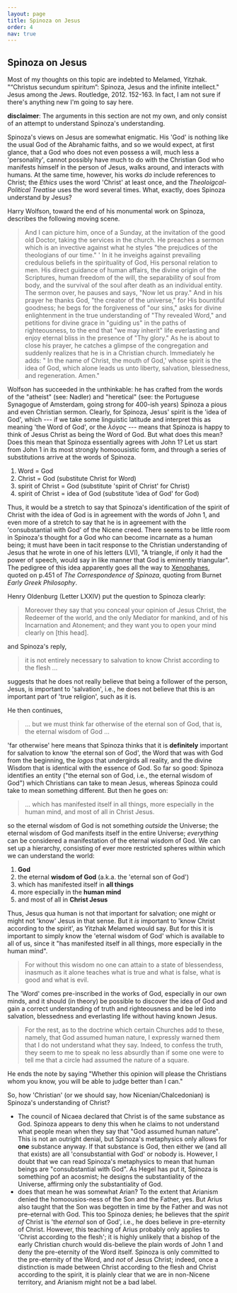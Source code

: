 ```yaml
---
layout: page
title: Spinoza on Jesus
order: 4
nav: true
---
```


## Spinoza on Jesus

Most of my thoughts on this topic are indebted to Melamed, Yitzhak. "“Christus secundum spiritum”: Spinoza, Jesus and the infinite intellect." Jesus among the Jews. Routledge, 2012. 152-163. In fact, I am not sure if there's anything new I'm going to say here. 

**disclaimer**: The arguments in this section are not my own, and only consist of an attempt to understand Spinoza's understanding. 

Spinoza's views on Jesus are somewhat enigmatic. His 'God' is nothing like the usual God of the Abrahamic faiths, and so we would expect, at first glance, that a God who does not even possess a will, much less a 'personality', cannot possibly have much to do with the Christian God who manifests himself in the person of Jesus, walks around, and interacts with humans. At the same time, however, his works _do_ include references to Christ; the _Ethics_ uses the word 'Christ' at least once, and the _Theoloigcal-Political Treatise_ uses the word several times. What, exactly, does Spinoza understand by Jesus?

Harry Wolfson, toward the end of his monumental work on Spinoza, describes the following moving scene.

> And I can picture him, once of a Sunday, at the invitation of the good old Doctor, taking the services in the church. He preaches a sermon which is an invective against what he styles "the prejudices of the theologians of our time." ' In it he inveighs against prevailing credulous beliefs in the spirituality of God, His  personal relation to men. His direct guidance of human affairs, the divine origin of the Scriptures, human freedom of the will, the separability of soul from body, and the survival of the soul after death as an individual entity. The sermon over, he pauses and says, "Now let us pray." And in his prayer he thanks God, "the creator of the universe," for His bountiful goodness; he begs for the forgiveness of "our sins," asks for divine enlightenment in the true understanding of "Thy revealed Word," and petitions for divine grace in "guiding us" in the paths of righteousness, to the end that "we may inherit" life everlasting and enjoy eternal bliss in the presence of "Thy glory." As he is about to close his prayer, he catches a glimpse of the congregation and suddenly realizes that he is in a Christian church. Immediately he adds: " In the name of Christ, the mouth of God,' whose spirit is the idea of God, which alone leads us unto liberty, salvation, blessedness, and regeneration. Amen."

Wolfson has succeeded in the unthinkable: he has crafted from the words of the "atheist" (see: Nadler) and "heretical" (see: the Portuguese Synagogue of Amsterdam, going strong for 400-ish years) Spinoza a pious and even Christian sermon. Clearly, for Spinoza, Jesus' spirit is the 'idea of God', which --- if we take some linguistic latitude and interpret this as meaning 'the Word of God', or the _λόγος_ --- means that Spinoza is happy to think of Jesus Christ as being the Word of God. But what does this mean? Does this mean that Spinoza essentially agrees with John 1? Let us start from John 1 in its most strongly homoousistic form, and through a series of substitutions arrive at the words of Spinoza.

1. Word = God
2. Christ = God (substitute Christ for Word)
3. spirit of Christ = God (substitute 'spirit of Christ' for Christ)
4. spirit of Christ = idea of God (substitute 'idea of God' for God)

Thus, it would be a stretch to say that Spinoza's identification of the spirit of Christ with the idea of God is in agreement with the words of John 1, and even more of a stretch to say that he is in agreement with the 'consubstantial with God' of the Nicene creed. There seems to be little room in Spinoza's thought for a God who can become incarnate as a human being; it must have been in tacit response to the Christian understanding of Jesus that he wrote in one of his letters (LVI), "A triangle, if only it had the power of speech, would say in like manner that God is eminently triangular". The pedigree of this idea apparently goes all the way to [Xenophanes](https://en.wikipedia.org/wiki/Xenophanes), quoted on p.451 of _The Correspondence of Spinoza_, quoting from Burnet _Early Greek Philosophy_.

Henry Oldenburg (Letter LXXIV) put the question to Spinoza clearly:
> Moreover they say that you conceal your opinion of Jesus Christ, the Redeemer of the world, and the only Mediator for mankind, and of his Incarnation and Atonement; and they want you to open your mind clearly on [this head].

and Spinoza's reply,
> it is not entirely necessary to salvation to know Christ according to the flesh ...

suggests that he does not really believe that being a follower of the person, Jesus, is important to 'salvation', i.e., he does not believe that this is an important part of 'true religion', such as it is.

He then continues,
> ... but we must think far otherwise of the eternal son of God, that is, the eternal wisdom of God ...

'far otherwise' here means that Spinoza thinks that it is **definitely** important for salvation to know 'the eternal son of God', the Word that was with God from the beginning, the _logos_ that undergirds all reality, and the divine Wisdom that is identical with the essence of God. So far so good: Spinoza identifies an entity ("the eternal son of God, i.e., the eternal wisdom of God") which Christians can take to mean Jesus, whereas Spinoza could take to mean something different. But then he goes on:
> ... which has manifested itself in all things, more especially in the human mind, and most of all in Christ Jesus.

so the eternal wisdom of God is not something _outside_ the Universe; the eternal wisdom of God manifests itself in the entire Universe; _everything_ can be considered a manifestation of the eternal wisdom of God. We can set up a hierarchy, consisting of ever more restricted spheres within which we can understand the world:

1. **God**
2. the eternal **wisdom of God** (a.k.a. the 'eternal son of God')
3. which has manifested itself in **all things**
4. more especially in the **human mind**
5. and most of all in **Christ Jesus**

Thus, Jesus qua human is not that important for salvation; one might or might not 'know' Jesus in that sense. But it _is_ important to 'know Christ according to the spirit', as Yitzhak Melamed would say. But for this it is important to simply know the 'eternal wisdom of God' which is available to all of us, since it "has manifested itself in all things, more especially in the human mind". 


> For without this wisdom no one can attain to a state of blessendess, inasmuch as it alone teaches what is true and what is false, what is good and what is evil.

The 'Word' comes pre-inscribed in the works of God, especially in our own minds, and it should (in theory) be possible to discover the idea of God and gain a correct understanding of truth and righteousness and be led into salvation, blessedness and everlasting life without having known Jesus.

> For the rest, as to the doctrine which certain Churches add to these, namely, that God assumed human nature, I expressly warned them that I do not understand what they say. Indeed, to confess the truth, they seem to me to speak no less absurdly than if some one were to tell me that a circle had assumed the nature of a square.

He ends the note by saying "Whether this opinion will please the Christians whom you know, you will be able to judge better than I can."

So, how 'Christian' (or we should say, how Nicenian/Chalcedonian) is Spinoza's understanding of Christ?
- The council of Nicaea declared that Christ is of the same substance as God. Spinoza appears to deny this when he claims to not understand what people mean when they say that "God assumed human nature". This is not an outright denial, but Spinoza's metaphysics only allows for **one** substance anyway. If that substance is God, then either we (and all that exists) are all 'consubstantial with God' or nobody is. However, I doubt that we can read Spinoza's metaphysics to mean that human beings are "consubstantial with God". As Hegel has put it, Spinoza is something pof an acosmist; he designs the substantiality of the Universe, affirming only the substantiality of God.
- does that mean he was somewhat Arian? To the extent that Arianism denied the homoousios-ness of the Son and the Father, yes. But Arius also taught that the Son was begotten in time by the Father and was not pre-eternal with God. This too Spinoza denies; he believes that the _spirit of_ Christ is 'the _eternal_ son of God', i.e., he does believe in pre-eternity of Christ. However, this teaching of Arius probably only applies to 'Christ according to the flesh'; it is highly unlikely that a bishop of the early Christian church would dis-believe the plain words of John 1 and deny the pre-eternity of the Word itself. Spinoza is only committed to the pre-eternity of the Word, and _not_ of Jesus Christ; indeed, once a distinction is made between Christ according  to the flesh and Christ according to the spirit, it is plainly clear that we are in non-Nicene territory, and Arianism might not be a bad label.


